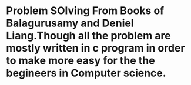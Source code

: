 # Problem SOlving From Books of Balagurusamy and Deniel Liang.Though all the problem are mostly written in c program in order to make more easy for the the begineers in Computer science.
